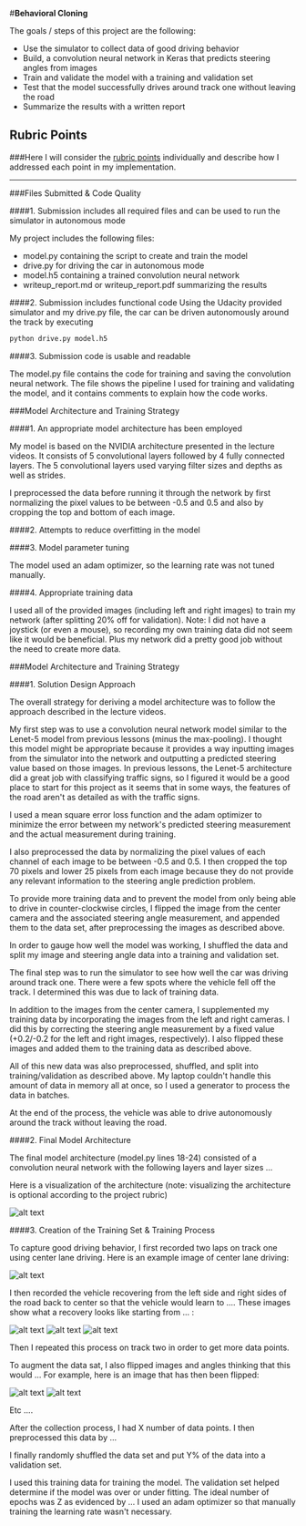#**Behavioral Cloning** 

The goals / steps of this project are the following:
* Use the simulator to collect data of good driving behavior
* Build, a convolution neural network in Keras that predicts steering angles from images
* Train and validate the model with a training and validation set
* Test that the model successfully drives around track one without leaving the road
* Summarize the results with a written report


[//]: # (Image References)

[image1]: ./examples/placeholder.png "Model Visualization"
[image2]: ./examples/placeholder.png "Grayscaling"
[image3]: ./examples/placeholder_small.png "Recovery Image"
[image4]: ./examples/placeholder_small.png "Recovery Image"
[image5]: ./examples/placeholder_small.png "Recovery Image"
[image6]: ./examples/placeholder_small.png "Normal Image"
[image7]: ./examples/placeholder_small.png "Flipped Image"

## Rubric Points
###Here I will consider the [rubric points](https://review.udacity.com/#!/rubrics/432/view) individually and describe how I addressed each point in my implementation.  

---
###Files Submitted & Code Quality

####1. Submission includes all required files and can be used to run the simulator in autonomous mode

My project includes the following files:
* model.py containing the script to create and train the model
* drive.py for driving the car in autonomous mode
* model.h5 containing a trained convolution neural network 
* writeup_report.md or writeup_report.pdf summarizing the results

####2. Submission includes functional code
Using the Udacity provided simulator and my drive.py file, the car can be driven autonomously around the track by executing 
```sh
python drive.py model.h5
```

####3. Submission code is usable and readable

The model.py file contains the code for training and saving the convolution neural network. The file shows the pipeline I used for training and validating the model, and it contains comments to explain how the code works.

###Model Architecture and Training Strategy

####1. An appropriate model architecture has been employed

My model is based on the NVIDIA architecture presented in the lecture videos. It consists of 5 convolutional layers followed by 4 fully connected layers. The 5 convolutional layers used varying filter sizes and depths as well as strides. 

I preprocessed the data before running it through the network by first normalizing the pixel values to be between -0.5 and 0.5 and also by cropping the top and bottom of each image. 

####2. Attempts to reduce overfitting in the model


####3. Model parameter tuning

The model used an adam optimizer, so the learning rate was not tuned manually. 

####4. Appropriate training data

I used all of the provided images (including left and right images) to train my network (after splitting 20% off for validation).
Note: I did not have a joystick (or even a mouse), so recording my own training data did not seem like it would be beneficial. Plus my network did a pretty good job without the need to create more data.

###Model Architecture and Training Strategy

####1. Solution Design Approach

The overall strategy for deriving a model architecture was to follow the approach described in the lecture videos. 

My first step was to use a convolution neural network model similar to the Lenet-5 model from previous lessons (minus the max-pooling). I thought this model might be appropriate because it provides a way inputting images from the simulator into the network and outputting a predicted steering value based on those images. In previous lessons, the Lenet-5 architecture did a great job with classifying traffic signs, so I figured it would be a good place to start for this project as it seems that in some ways, the features of the road aren't as detailed as with the traffic signs. 

I used a mean square error loss function and the adam optimizer to minimize the error between my network's predicted steering measurement and the actual measurement during training.

I also preprocessed the data by normalizing the pixel values of each channel of each image to be between -0.5 and 0.5. I then cropped the top 70 pixels and lower 25 pixels from each image because they do not provide any relevant information to the steering angle prediction problem.

To provide more training data and to prevent the model from only being able to drive in counter-clockwise circles, I flipped the image from the center camera and the associated steering angle measurement, and appended them to the data set, after preprocessing the images as described above.

In order to gauge how well the model was working, I shuffled the data and split my image and steering angle data into a training and validation set. 

The final step was to run the simulator to see how well the car was driving around track one. There were a few spots where the vehicle fell off the track. I determined this was due to lack of training data. 

In addition to the images from the center camera, I supplemented my training data by incorporating the images from the left and right cameras. I did this by correcting the steering angle measurement by a fixed value (+0.2/-0.2 for the left and right images, respectively). I also flipped these images and added them to the training data as described above. 

All of this new data was also preprocessed, shuffled, and split into training/validation as described above. My laptop couldn't handle this amount of data in memory all at once, so I used a generator to process the data in batches.

At the end of the process, the vehicle was able to drive autonomously around the track without leaving the road.

####2. Final Model Architecture

The final model architecture (model.py lines 18-24) consisted of a convolution neural network with the following layers and layer sizes ...

Here is a visualization of the architecture (note: visualizing the architecture is optional according to the project rubric)

![alt text][image1]

####3. Creation of the Training Set & Training Process

To capture good driving behavior, I first recorded two laps on track one using center lane driving. Here is an example image of center lane driving:

![alt text][image2]

I then recorded the vehicle recovering from the left side and right sides of the road back to center so that the vehicle would learn to .... These images show what a recovery looks like starting from ... :

![alt text][image3]
![alt text][image4]
![alt text][image5]

Then I repeated this process on track two in order to get more data points.

To augment the data sat, I also flipped images and angles thinking that this would ... For example, here is an image that has then been flipped:

![alt text][image6]
![alt text][image7]

Etc ....

After the collection process, I had X number of data points. I then preprocessed this data by ...


I finally randomly shuffled the data set and put Y% of the data into a validation set. 

I used this training data for training the model. The validation set helped determine if the model was over or under fitting. The ideal number of epochs was Z as evidenced by ... I used an adam optimizer so that manually training the learning rate wasn't necessary.
